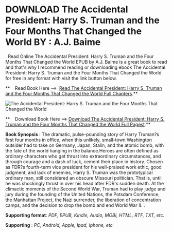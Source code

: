  **DOWNLOAD The Accidental President: Harry S. Truman and the Four Months That Changed the World BY : A.J. Baime**
=================================================================================================================

  Read Online The Accidental President: Harry S. Truman and the Four Months That Changed the World EPUB by A.J. Baime is a great book to read and that's why I recommend reading or downloading ebook The Accidental President: Harry S. Truman and the Four Months That Changed the World for free in any format with visit the link button below.

**    Read Book Here ==>  [Read The Accidental President: Harry S. Truman and the Four Months That Changed the World Full Chapters](https://goodreadbook.site/?book=1328505685).**

![The Accidental President: Harry S. Truman and the Four Months That Changed the World](https://i.gr-assets.com/images/S/compressed.photo.goodreads.com/books/1529681259l/37570503.jpg)

**    Download Book Here ==> [Download The Accidental President: Harry S. Truman and the Four Months That Changed the World Full Pagest](https://goodreadbook.site/?book=1328505685).**

**Book Synopsis** : The dramatic, pulse-pounding story of Harry Truman?s first four months in office, when this unlikely, small-town Washington outsider had to take on Germany, Japan, Stalin, and the atomic bomb, with the fate of the world hanging in the balance.Heroes are often defined as ordinary characters who get thrust into extraordinary circumstances, and through courage and a dash of luck, cement their place in history. Chosen as FDR?s fourth-term vice president for his well-praised work ethic, good judgment, and lack of enemies, Harry S. Truman was the prototypical ordinary man, still considered an obscure Missouri politician. That is, until he was shockingly thrust in over his head after FDR's sudden death. At the climactic moments of the Second World War, Truman had to play judge and jury during the founding of the United Nations, the Potsdam Conference, the Manhattan Project, the Nazi surrender, the liberation of concentration camps, and the decision to drop the bomb and end World War II. .

**Supporting format**: _PDF, EPUB, Kindle, Audio, MOBI, HTML, RTF, TXT, etc._

**Supporting** : _PC, Android, Apple, Ipad, Iphone, etc._